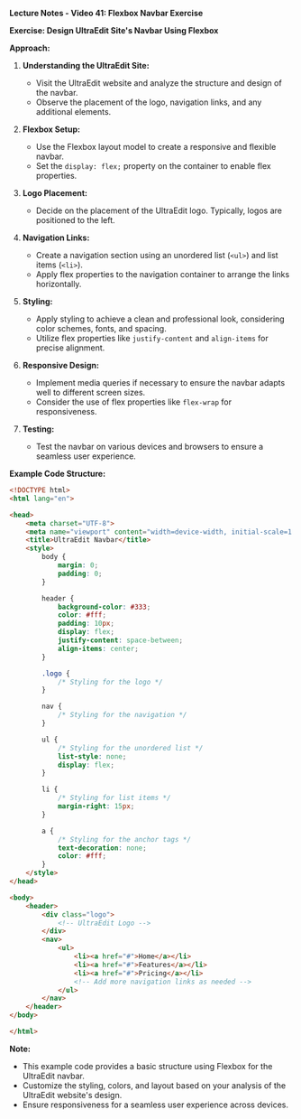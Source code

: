 **Lecture Notes - Video 41: Flexbox Navbar Exercise**

**Exercise: Design UltraEdit Site's Navbar Using Flexbox**

**Approach:**

1. **Understanding the UltraEdit Site:**
   - Visit the UltraEdit website and analyze the structure and design of the navbar.
   - Observe the placement of the logo, navigation links, and any additional elements.

2. **Flexbox Setup:**
   - Use the Flexbox layout model to create a responsive and flexible navbar.
   - Set the `display: flex;` property on the container to enable flex properties.

3. **Logo Placement:**
   - Decide on the placement of the UltraEdit logo. Typically, logos are positioned to the left.

4. **Navigation Links:**
   - Create a navigation section using an unordered list (`<ul>`) and list items (`<li>`).
   - Apply flex properties to the navigation container to arrange the links horizontally.

5. **Styling:**
   - Apply styling to achieve a clean and professional look, considering color schemes, fonts, and spacing.
   - Utilize flex properties like `justify-content` and `align-items` for precise alignment.

6. **Responsive Design:**
   - Implement media queries if necessary to ensure the navbar adapts well to different screen sizes.
   - Consider the use of flex properties like `flex-wrap` for responsiveness.

7. **Testing:**
   - Test the navbar on various devices and browsers to ensure a seamless user experience.

**Example Code Structure:**

```html
<!DOCTYPE html>
<html lang="en">

<head>
    <meta charset="UTF-8">
    <meta name="viewport" content="width=device-width, initial-scale=1.0">
    <title>UltraEdit Navbar</title>
    <style>
        body {
            margin: 0;
            padding: 0;
        }

        header {
            background-color: #333;
            color: #fff;
            padding: 10px;
            display: flex;
            justify-content: space-between;
            align-items: center;
        }

        .logo {
            /* Styling for the logo */
        }

        nav {
            /* Styling for the navigation */
        }

        ul {
            /* Styling for the unordered list */
            list-style: none;
            display: flex;
        }

        li {
            /* Styling for list items */
            margin-right: 15px;
        }

        a {
            /* Styling for the anchor tags */
            text-decoration: none;
            color: #fff;
        }
    </style>
</head>

<body>
    <header>
        <div class="logo">
            <!-- UltraEdit Logo -->
        </div>
        <nav>
            <ul>
                <li><a href="#">Home</a></li>
                <li><a href="#">Features</a></li>
                <li><a href="#">Pricing</a></li>
                <!-- Add more navigation links as needed -->
            </ul>
        </nav>
    </header>
</body>

</html>
```

**Note:**
- This example code provides a basic structure using Flexbox for the UltraEdit navbar.
- Customize the styling, colors, and layout based on your analysis of the UltraEdit website's design.
- Ensure responsiveness for a seamless user experience across devices.